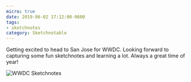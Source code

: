 ```yaml
---
micro: true
date: 2019-06-02 17:12:00-0600
tags:
- sketchnotes
category: Sketchnotable
---
```


Getting excited to head to San Jose for WWDC. Looking forward to capturing some fun sketchnotes and learning a lot. Always a great time of year!

<img src="https://media.bennorris.org/images/sketchnotable/uploads/2019/0520ae6adf.png" alt="WWDC Sketchnotes" />